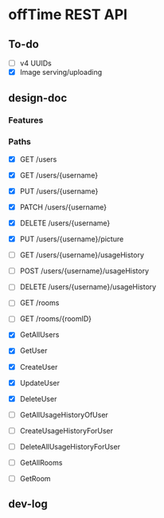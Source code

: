# offTime REST API

## To-do

- [ ] v4 UUIDs
- [x] Image serving/uploading

## design-doc

### Features

### Paths

- [x] GET       /users
- [x] GET       /users/{username}
- [x] PUT       /users/{username}
- [x] PATCH     /users/{username}
- [x] DELETE    /users/{username}
- [x] PUT       /users/{username}/picture
- [ ] GET       /users/{username}/usageHistory 
- [ ] POST      /users/{username}/usageHistory 
- [ ] DELETE    /users/{username}/usageHistory 
- [ ] GET       /rooms
- [ ] GET       /rooms/{roomID}

- [x] GetAllUsers
- [x] GetUser
- [x] CreateUser
- [x] UpdateUser
- [x] DeleteUser

- [ ] GetAllUsageHistoryOfUser
- [ ] CreateUsageHistoryForUser
- [ ] DeleteAllUsageHistoryForUser

- [ ] GetAllRooms
- [ ] GetRoom

## dev-log